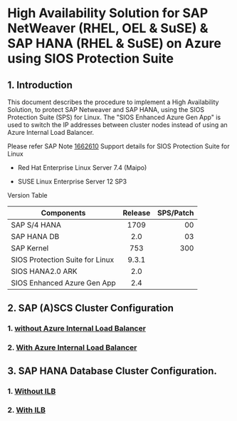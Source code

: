 # High Availability Solution for SAP NetWeaver (RHEL, OEL & SuSE) & SAP HANA (RHEL & SuSE) on Azure using SIOS Protection Suite

## 1. Introduction

This document describes the procedure to implement a High Availability Solution, to protect SAP Netweaver and SAP HANA, using the SIOS Protection Suite (SPS) for Linux. The "SIOS Enhanced Azure Gen App" is used to switch the IP addresses between cluster nodes instead of using an Azure Internal Load Balancer.

Please refer SAP Note [1662610](https://launchpad.support.sap.com/#/notes/1662610) Support details for SIOS Protection Suite for Linux

- Red Hat Enterprise Linux Server 7.4 (Maipo)

- SUSE Linux Enterprise Server 12 SP3

Version Table

  | Components                     | Release |  SPS/Patch|
  | ------------------------------ |:-------:|----------:|
  |SAP S/4 HANA                    | 1709    | 00        |
  |SAP HANA DB                     |  2.0    | 03        |
  |SAP Kernel                      |  753    | 300       |
  |SIOS Protection Suite for Linux |  9.3.1  |           |
  |SIOS HANA2.0 ARK                |  2.0    |           |
  |SIOS Enhanced Azure Gen App     |  2.4    |           |

## 2. SAP (A)SCS Cluster Configuration

### 1. [without Azure Internal Load Balancer](/SAP-ASCS/HA-for-SAP-(A)SCS.md)

### 2. [With Azure Internal Load Balancer](/SAP-ASCS-LB-SS/HA-for-SAP-(A)SCS.md)

## 3. SAP HANA Database Cluster Configuration.

### 1. [Without ILB](/SAP-HANA/HA-for-SAP-HANA-DB.md)

### 2. [With ILB](/SAP-HANA-LB/HA-for-SAP-HANA-DB.md)
